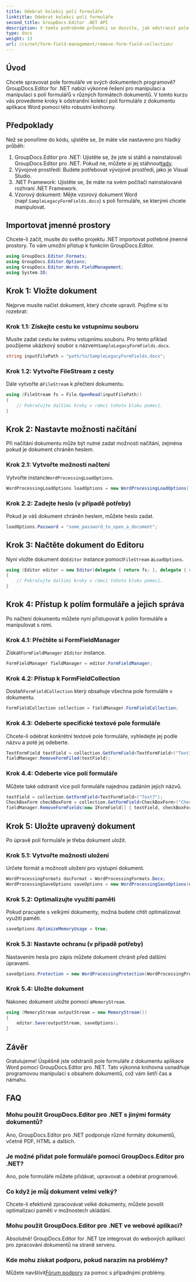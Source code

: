 ```yaml
---
title: Odebrat kolekci polí formuláře
linktitle: Odebrat kolekci polí formuláře
second_title: GroupDocs.Editor .NET API
description: V tomto podrobném průvodci se dozvíte, jak odstranit pole formuláře z dokumentů aplikace Word pomocí GroupDocs.Editor for .NET. Ideální pro vývojáře.
type: docs
weight: 13
url: /cs/net/form-field-management/remove-form-field-collection/
---
```

## Úvod
Chcete spravovat pole formuláře ve svých dokumentech programově? GroupDocs.Editor for .NET nabízí výkonné řešení pro manipulaci a manipulaci s poli formulářů v různých formátech dokumentů. V tomto kurzu vás provedeme kroky k odstranění kolekcí polí formuláře z dokumentu aplikace Word pomocí této robustní knihovny. 
## Předpoklady
Než se ponoříme do kódu, ujistěte se, že máte vše nastaveno pro hladký průběh:
1. GroupDocs.Editor pro .NET: Ujistěte se, že jste si stáhli a nainstalovali GroupDocs.Editor pro .NET. Pokud ne, můžete si jej stáhnout[tady](https://releases.groupdocs.com/editor/net/).
2. Vývojové prostředí: Budete potřebovat vývojové prostředí, jako je Visual Studio.
3. .NET Framework: Ujistěte se, že máte na svém počítači nainstalované rozhraní .NET Framework.
4.  Vzorový dokument: Mějte vzorový dokument Word (např.`SampleLegacyFormFields.docx`) s poli formuláře, se kterými chcete manipulovat.

## Importovat jmenné prostory
Chcete-li začít, musíte do svého projektu .NET importovat potřebné jmenné prostory. To vám umožní přístup k funkcím GroupDocs.Editor.
```csharp
using GroupDocs.Editor.Formats;
using GroupDocs.Editor.Options;
using GroupDocs.Editor.Words.FieldManagement;
using System.IO;
```
## Krok 1: Vložte dokument
Nejprve musíte načíst dokument, který chcete upravit. Pojďme si to rozebrat:
### Krok 1.1: Získejte cestu ke vstupnímu souboru
 Musíte zadat cestu ke svému vstupnímu souboru. Pro tento příklad použijeme ukázkový soubor s názvem`SampleLegacyFormFields.docx`.
```csharp
string inputFilePath = "path/to/SampleLegacyFormFields.docx";
```
### Krok 1.2: Vytvořte FileStream z cesty
 Dále vytvořte a`FileStream` k přečtení dokumentu.
```csharp
using (FileStream fs = File.OpenRead(inputFilePath))
{
    // Pokračujte dalšími kroky v rámci tohoto bloku pomocí.
}
```
## Krok 2: Nastavte možnosti načítání
Při načítání dokumentu může být nutné zadat možnosti načítání, zejména pokud je dokument chráněn heslem.
### Krok 2.1: Vytvořte možnosti načtení
 Vytvořte instanci`WordProcessingLoadOptions`.
```csharp
WordProcessingLoadOptions loadOptions = new WordProcessingLoadOptions();
```
### Krok 2.2: Zadejte heslo (v případě potřeby)
Pokud je váš dokument chráněn heslem, můžete heslo zadat.
```csharp
loadOptions.Password = "some_password_to_open_a_document";
```
## Krok 3: Načtěte dokument do Editoru
 Nyní vložte dokument do`Editor` instance pomocí`FileStream` a`LoadOptions`.
```csharp
using (Editor editor = new Editor(delegate { return fs; }, delegate { return loadOptions; }))
{
    // Pokračujte dalšími kroky v rámci tohoto bloku pomocí.
}
```
## Krok 4: Přístup k polím formuláře a jejich správa
Po načtení dokumentu můžete nyní přistupovat k polím formuláře a manipulovat s nimi.
### Krok 4.1: Přečtěte si FormFieldManager
 Získat`FormFieldManager` z`Editor` instance.
```csharp
FormFieldManager fieldManager = editor.FormFieldManager;
```
### Krok 4.2: Přístup k FormFieldCollection
 Dostaň`FormFieldCollection` který obsahuje všechna pole formuláře v dokumentu.
```csharp
FormFieldCollection collection = fieldManager.FormFieldCollection;
```
### Krok 4.3: Odeberte specifické textové pole formuláře
Chcete-li odebrat konkrétní textové pole formuláře, vyhledejte jej podle názvu a poté jej odeberte.
```csharp
TextFormField textField = collection.GetFormField<TextFormField>("Text1");
fieldManager.RemoveFormFiled(textField);
```
### Krok 4.4: Odeberte více polí formuláře
Můžete také odstranit více polí formuláře najednou zadáním jejich názvů.
```csharp
textField = collection.GetFormField<TextFormField>("Text7");
CheckBoxForm checkBoxForm = collection.GetFormField<CheckBoxForm>("Check2");
fieldManager.RemoveFormFields(new IFormField[] { textField, checkBoxForm });
```
## Krok 5: Uložte upravený dokument
Po úpravě polí formuláře je třeba dokument uložit.
### Krok 5.1: Vytvořte možnosti uložení
Určete formát a možnosti uložení pro výstupní dokument.
```csharp
WordProcessingFormats docFormat = WordProcessingFormats.Docx;
WordProcessingSaveOptions saveOptions = new WordProcessingSaveOptions(docFormat);
```
### Krok 5.2: Optimalizujte využití paměti
Pokud pracujete s velkými dokumenty, možná budete chtít optimalizovat využití paměti.
```csharp
saveOptions.OptimizeMemoryUsage = true;
```
### Krok 5.3: Nastavte ochranu (v případě potřeby)
Nastavením hesla pro zápis můžete dokument chránit před dalšími úpravami.
```csharp
saveOptions.Protection = new WordProcessingProtection(WordProcessingProtectionType.AllowOnlyFormFields, "write_password");
```
### Krok 5.4: Uložte dokument
 Nakonec dokument uložte pomocí a`MemoryStream`.
```csharp
using (MemoryStream outputStream = new MemoryStream())
{
    editor.Save(outputStream, saveOptions);
}
```

## Závěr
Gratulujeme! Úspěšně jste odstranili pole formuláře z dokumentu aplikace Word pomocí GroupDocs.Editor pro .NET. Tato výkonná knihovna usnadňuje programovou manipulaci s obsahem dokumentů, což vám šetří čas a námahu.
## FAQ
### Mohu použít GroupDocs.Editor pro .NET s jinými formáty dokumentů?
Ano, GroupDocs.Editor pro .NET podporuje různé formáty dokumentů, včetně PDF, HTML a dalších.
### Je možné přidat pole formuláře pomocí GroupDocs.Editor pro .NET?
Ano, pole formuláře můžete přidávat, upravovat a odebírat programově.
### Co když je můj dokument velmi velký?
Chcete-li efektivně zpracovávat velké dokumenty, můžete povolit optimalizaci paměti v možnostech ukládání.
### Mohu použít GroupDocs.Editor pro .NET ve webové aplikaci?
Absolutně! GroupDocs.Editor for .NET lze integrovat do webových aplikací pro zpracování dokumentů na straně serveru.
### Kde mohu získat podporu, pokud narazím na problémy?
 Můžete navštívit[Fórum podpory](https://forum.groupdocs.com/c/editor/20) za pomoc s případnými problémy.